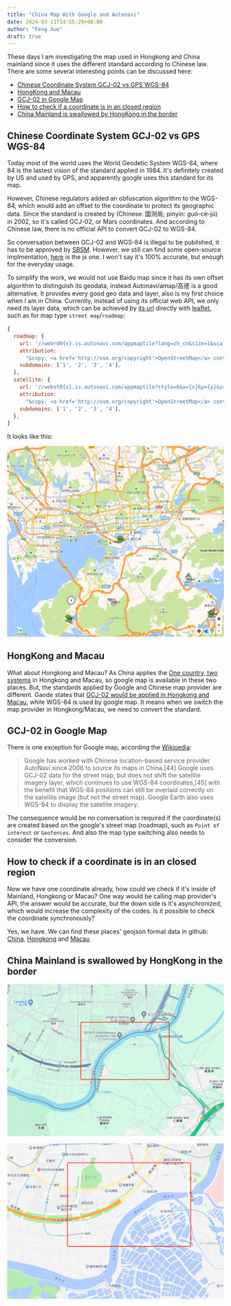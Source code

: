 ```yaml
---
title: "China Map With Google and Autonavi"
date: 2024-03-11T14:55:29+08:00
author: "Feng Xue"
draft: true
---
```


These days I am investigating the map used in Hongkong and China mainland since it uses the different standard according to Chinese law. There are some several interesting points can be discussed here:


- [Chinese Coordinate System GCJ-02 vs GPS WGS-84](#chinese-coordinate-system-gcj-02-vs-gps-wgs-84)
- [HongKong and Macau](#hongkong-and-macau)
- [GCJ-02 in Google Map](#gcj-02-in-google-map)
- [How to check if a coordinate is in an closed region](#how-to-check-if-a-coordinate-is-in-an-closed-region)
- [China Mainland is swallowed by HongKong in the border](#china-mainland-is-swallowed-by-hongkong-in-the-border)

## Chinese Coordinate System GCJ-02 vs GPS WGS-84

Today most of the world uses the World Geodetic System WGS-84, where 84 is the lastest vision of the standard applied in 1984. It's definitely created by US and used by GPS, and apparently google uses this standard for its map. 

However, Chinese regulators added an obfuscation algorithm to the WGS-84, which would add an offset to the coordinate to protect its geographic data. Since the standard is created by (Chinese: 国测局; pinyin: guó-cè-jú) in 2002, so it's called GCJ-02, or Mars coordinates. And according to Chinese law, there is no official API to convert GCJ-02 to WGS-84.

So conversation between GCJ-02 and WGS-84 is illegal to be published, it has to be approved by [SBSM](https://en.wikipedia.org/wiki/State_Bureau_of_Surveying_and_Mapping). However, we still can find some open-source implmentation, [here](https://github.com/wandergis/coordtransform/blob/master/index.js) is the js one. I won't say it's 100% accurate, but enough for the everyday usage.

To simplify the work, we would not use Baidu map since it has its own offset algorithm to distinguish its geodata, instead Autonavi/amap/高德 is a good alternative. It provides every good geo data and layer, also is my first choice when I am in China. Currently, instead of using its official web API, we only need its layer data, which can be achieved by [its url](https://github.com/muyao1987/leaflet-tileLayer-baidugaode) directly with [leaflet](https://leafletjs.com/), such as for map type `street map`/`roadmap`: 

```js
{
  roadmap: {
    url: '//webrd0{s}.is.autonavi.com/appmaptile?lang=zh_cn&size=1&scale=1&style=8&x={x}&y={y}&z={z}',
    attribution:
      "&copy; <a href='http://osm.org/copyright'>OpenStreetMap</a> contributors",
    subdomains: ['1', '2', '3', '4'],
  },
  satellite: {
    url: '//webst0{s}.is.autonavi.com/appmaptile?style=6&x={x}&y={y}&z={z}',
    attribution:
      "&copy; <a href='http://osm.org/copyright'>OpenStreetMap</a> contributors",
    subdomains: ['1', '2', '3', '4'],
  },
}
```

It looks like this:

![Autonavi-within-leaflet](/images/chinese-map/autonavi-roadmap-map.png "Autonavi roadmap within leaflet")


## HongKong and Macau

What about Hongkong and Macau? As China applies the [One country, two systems](https://en.wikipedia.org/wiki/One_country,_two_systems) in Hongkong and Macau, so google map is available in these two places. But, the standards applied by Google and Chinese map provider are different. Gaode states that [GCJ-02 would be applied in Hongkong and Macau](https://lbs.amap.com/faq/advisory/others/39840), while WGS-84 is used by google map. It means when we switch the map provider in Hongkong/Macau, we need to convert the standard.

## GCJ-02 in Google Map

There is one exception for Google map, according the [Wikipedia](https://en.wikipedia.org/wiki/Restrictions_on_geographic_data_in_China):

> Google has worked with Chinese location-based service provider AutoNavi since 2006 to source its maps in China.[44] Google uses GCJ-02 data for the street map, but does not shift the satellite imagery layer, which continues to use WGS-84 coordinates,[45] with the benefit that WGS-84 positions can still be overlaid correctly on the satellite image (but not the street map). Google Earth also uses WGS-84 to display the satellite imagery.

The consequence would be no conversation is required if the coordinate(s) are created based on the google's street map (roadmap), such as `Point of interest` or `Geofences`. And also the map type switching also needs to consider the conversion.

## How to check if a coordinate is in an closed region

Now we have one coordinate already, how could we check if it's inside of Mainland, Hongkong or Macau? One way would be calling map provider's API, the answer would be accurate, but the down side is it's asynchronized, which would increase the complexity of the codes. Is it possible to check the coordinate synchronously?

Yes, we have. We can find these places' geojson format data in github: [China](https://github.com/longwosion/geojson-map-china/tree/master), [Hongkong]() and [Macau]()

## China Mainland is swallowed by HongKong in the border

![China-hk-border-google](/images/chinese-map/China-hk-google-border.png "China Mainland Border is swallowed by Hongkong")

![China-hk-border-amap](/images/chinese-map/China-hk-amap-border.png "The correct mainland and hongkong border")